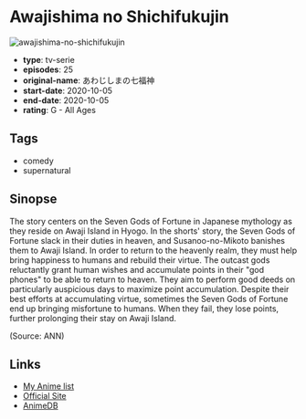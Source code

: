 # Awajishima no Shichifukujin

![awajishima-no-shichifukujin](https://cdn.myanimelist.net/images/anime/1860/109576.jpg)

-   **type**: tv-serie
-   **episodes**: 25
-   **original-name**: あわじしまの七福神
-   **start-date**: 2020-10-05
-   **end-date**: 2020-10-05
-   **rating**: G - All Ages

## Tags

-   comedy
-   supernatural

## Sinopse

The story centers on the Seven Gods of Fortune in Japanese mythology as they reside on Awaji Island in Hyogo. In the shorts' story, the Seven Gods of Fortune slack in their duties in heaven, and Susanoo-no-Mikoto banishes them to Awaji Island. In order to return to the heavenly realm, they must help bring happiness to humans and rebuild their virtue. The outcast gods reluctantly grant human wishes and accumulate points in their "god phones" to be able to return to heaven. They aim to perform good deeds on particularly auspicious days to maximize point accumulation. Despite their best efforts at accumulating virtue, sometimes the Seven Gods of Fortune end up bringing misfortune to humans. When they fail, they lose points, further prolonging their stay on Awaji Island.

(Source: ANN)

## Links

-   [My Anime list](https://myanimelist.net/anime/42998/Awajishima_no_Shichifukujin)
-   [Official Site](https://www.tv-tokyo.co.jp/anime/kinder/intro/sakuhin24/)
-   [AnimeDB](http://anidb.info/perl-bin/animedb.pl?show=anime&aid=15754)
